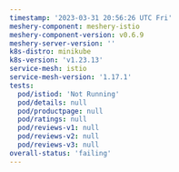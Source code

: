 ```yaml
---
timestamp: '2023-03-31 20:56:26 UTC Fri'
meshery-component: meshery-istio
meshery-component-version: v0.6.9
meshery-server-version: ''
k8s-distro: minikube
k8s-version: 'v1.23.13'
service-mesh: istio
service-mesh-version: '1.17.1'
tests:
  pod/istiod: 'Not Running'
  pod/details: null
  pod/productpage: null
  pod/ratings: null
  pod/reviews-v1: null
  pod/reviews-v2: null
  pod/reviews-v3: null
overall-status: 'failing'
---
```

